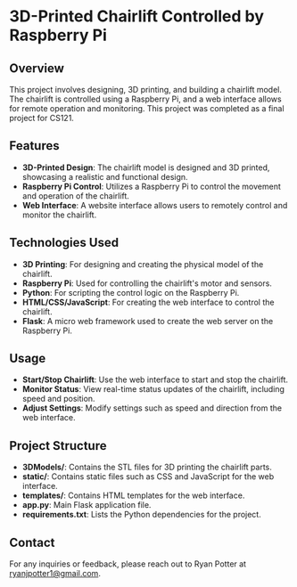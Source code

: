 # 3D-Printed Chairlift Controlled by Raspberry Pi

## Overview

This project involves designing, 3D printing, and building a chairlift model. The chairlift is controlled using a Raspberry Pi, and a web interface allows for remote operation and monitoring. This project was completed as a final project for CS121.

## Features

- **3D-Printed Design**: The chairlift model is designed and 3D printed, showcasing a realistic and functional design.
- **Raspberry Pi Control**: Utilizes a Raspberry Pi to control the movement and operation of the chairlift.
- **Web Interface**: A website interface allows users to remotely control and monitor the chairlift.

## Technologies Used

- **3D Printing**: For designing and creating the physical model of the chairlift.
- **Raspberry Pi**: Used for controlling the chairlift's motor and sensors.
- **Python**: For scripting the control logic on the Raspberry Pi.
- **HTML/CSS/JavaScript**: For creating the web interface to control the chairlift.
- **Flask**: A micro web framework used to create the web server on the Raspberry Pi.

## Usage

- **Start/Stop Chairlift**: Use the web interface to start and stop the chairlift.
- **Monitor Status**: View real-time status updates of the chairlift, including speed and position.
- **Adjust Settings**: Modify settings such as speed and direction from the web interface.

## Project Structure

- **3DModels/**: Contains the STL files for 3D printing the chairlift parts.
- **static/**: Contains static files such as CSS and JavaScript for the web interface.
- **templates/**: Contains HTML templates for the web interface.
- **app.py**: Main Flask application file.
- **requirements.txt**: Lists the Python dependencies for the project.

## Contact

For any inquiries or feedback, please reach out to Ryan Potter at [ryanjpotter1@gmail.com](mailto:ryanjpotter1@gmail.com).
